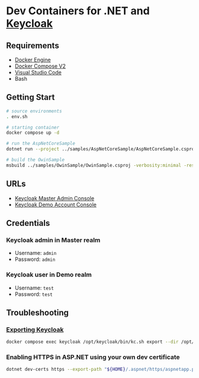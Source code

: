 # Dev Containers for .NET and [Keycloak](https://www.keycloak.org)

## Requirements

- [Docker Engine](https://docs.docker.com/install/)
- [Docker Compose V2](https://docs.docker.com/compose/cli-command/)
- [Visual Studio Code](https://code.visualstudio.com/)
- Bash

## Getting Start

```sh
# source environments
. env.sh

# starting container
docker compose up -d

# run the AspNetCoreSample
dotnet run --project ../samples/AspNetCoreSample/AspNetCoreSample.csproj

# build the OwinSample
msbuild ../samples/OwinSample/OwinSample.csproj -verbosity:minimal -restore
```

## URLs

- [Keycloak Master Admin Console](http://localhost:8080/admin/master/console)
- [Keycloak Demo Account Console](http://localhost:8080/realms/demo/account)

## Credentials

### Keycloak admin in Master realm

- Username: `admin`
- Password: `admin`

### Keycloak user in Demo realm

- Username: `test`
- Password: `test`

## Troubleshooting

### [Exporting Keycloak](https://www.keycloak.org/server/importExport)

```sh
docker compose exec keycloak /opt/keycloak/bin/kc.sh export --dir /opt/keycloak/data/export/ --realm demo
```

### Enabling HTTPS in ASP.NET using your own dev certificate

```sh
dotnet dev-certs https --export-path "${HOME}/.aspnet/https/aspnetapp.pem" --format Pem --no-password
```
